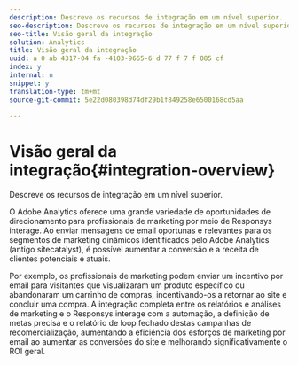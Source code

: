 ```yaml
---
description: Descreve os recursos de integração em um nível superior.
seo-description: Descreve os recursos de integração em um nível superior.
seo-title: Visão geral da integração
solution: Analytics
title: Visão geral da integração
uuid: a 0 ab 4317-04 fa -4103-9665-6 d 77 f 7 f 085 cf
index: y
internal: n
snippet: y
translation-type: tm+mt
source-git-commit: 5e22d080398d74df29b1f849258e6500168cd5aa

---
```



# Visão geral da integração{#integration-overview}

Descreve os recursos de integração em um nível superior.

O Adobe Analytics oferece uma grande variedade de oportunidades de direcionamento para profissionais de marketing por meio de Responsys interage. Ao enviar mensagens de email oportunas e relevantes para os segmentos de marketing dinâmicos identificados pelo Adobe Analytics (antigo sitecatalyst), é possível aumentar a conversão e a receita de clientes potenciais e atuais.

Por exemplo, os profissionais de marketing podem enviar um incentivo por email para visitantes que visualizaram um produto específico ou abandonaram um carrinho de compras, incentivando-os a retornar ao site e concluir uma compra. A integração completa entre os relatórios e análises de marketing e o Responsys interage com a automação, a definição de metas precisa e o relatório de loop fechado destas campanhas de recomercialização, aumentando a eficiência dos esforços de marketing por email ao aumentar as conversões do site e melhorando significativamente o ROI geral.
